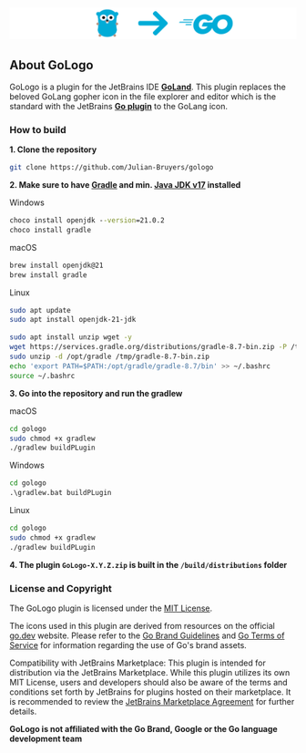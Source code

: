 ![GoLogo Plugin](/docs/assets/gologo_header.png)

## About GoLogo
GoLogo is a plugin for the JetBrains IDE [__GoLand__](https://www.jetbrains.com/de-de/go/). This plugin replaces the
beloved GoLang gopher icon in the file explorer and editor which is the standard with the JetBrains
[__Go plugin__](https://plugins.jetbrains.com/plugin/9568-go) to the GoLang icon.


### How to build
__1. Clone the repository__ 

```bash
git clone https://github.com/Julian-Bruyers/gologo
```
__2. Make sure to have [Gradle](https://gradle.org) and min. 
[Java JDK v17](https://www.oracle.com/de/java/technologies/downloads/) installed__

Windows
```cmd
choco install openjdk --version=21.0.2
choco install gradle
```

macOS
```bash
brew install openjdk@21
brew install gradle
```

Linux
```bash
sudo apt update
sudo apt install openjdk-21-jdk
```
```bash
sudo apt install unzip wget -y
wget https://services.gradle.org/distributions/gradle-8.7-bin.zip -P /tmp
sudo unzip -d /opt/gradle /tmp/gradle-8.7-bin.zip
echo 'export PATH=$PATH:/opt/gradle/gradle-8.7/bin' >> ~/.bashrc
source ~/.bashrc
```

__3. Go into the repository and run the gradlew__

macOS
```bash
cd gologo
sudo chmod +x gradlew
./gradlew buildPLugin
```

Windows
```cmd
cd gologo
.\gradlew.bat buildPLugin
```

Linux
```bash
cd gologo
sudo chmod +x gradlew
./gradlew buildPLugin
```

__4. The plugin `GoLogo-X.Y.Z.zip` is built in the `/build/distributions` folder__


### License and Copyright
The GoLogo plugin is licensed under the [MIT License](LICENSE).

The icons used in this plugin are derived from resources on the official [go.dev](https://go.dev) website. Please refer to the [Go Brand Guidelines](https://go.dev/brand) and [Go Terms of Service](https://go.dev/tos) for information regarding the use of Go's brand assets.

Compatibility with JetBrains Marketplace: This plugin is intended for distribution via the JetBrains Marketplace. While this plugin utilizes its own MIT License, users and developers should also be aware of the terms and conditions set forth by JetBrains for plugins hosted on their marketplace. It is recommended to review the [JetBrains Marketplace Agreement](https://www.jetbrains.com/legal/docs/marketplace/marketplace-agreement/) for further details.

__GoLogo is not affiliated with the Go Brand, Google or the Go language development team__